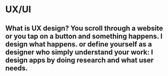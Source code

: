 # UX/UI 
## What is UX design? You scroll through a website or you tap on a button and something happens. I design what happens. or define yourself as a designer who simply understand your work: I design apps by doing research and what user needs. 
